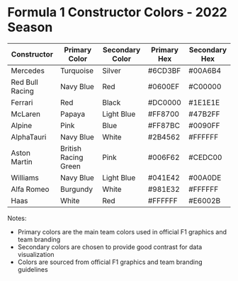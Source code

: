 # Formula 1 Constructor Colors - 2022 Season

<table id="f1_colors_2022" name="F1_Colors_2022">
<thead>
<tr>
<th>Constructor</th>
<th>Primary Color</th>
<th>Secondary Color</th>
<th>Primary Hex</th>
<th>Secondary Hex</th>
</tr>
</thead>
<tbody>
<tr>
<td>Mercedes</td>
<td>Turquoise</td>
<td>Silver</td>
<td>#6CD3BF</td>
<td>#00A6B4</td>
</tr>
<tr>
<td>Red Bull Racing</td>
<td>Navy Blue</td>
<td>Red</td>
<td>#0600EF</td>
<td>#C00000</td>
</tr>
<tr>
<td>Ferrari</td>
<td>Red</td>
<td>Black</td>
<td>#DC0000</td>
<td>#1E1E1E</td>
</tr>
<tr>
<td>McLaren</td>
<td>Papaya</td>
<td>Light Blue</td>
<td>#FF8700</td>
<td>#47B2FF</td>
</tr>
<tr>
<td>Alpine</td>
<td>Pink</td>
<td>Blue</td>
<td>#FF87BC</td>
<td>#0090FF</td>
</tr>
<tr>
<td>AlphaTauri</td>
<td>Navy Blue</td>
<td>White</td>
<td>#2B4562</td>
<td>#FFFFFF</td>
</tr>
<tr>
<td>Aston Martin</td>
<td>British Racing Green</td>
<td>Pink</td>
<td>#006F62</td>
<td>#CEDC00</td>
</tr>
<tr>
<td>Williams</td>
<td>Navy Blue</td>
<td>Light Blue</td>
<td>#041E42</td>
<td>#00A0DE</td>
</tr>
<tr>
<td>Alfa Romeo</td>
<td>Burgundy</td>
<td>White</td>
<td>#981E32</td>
<td>#FFFFFF</td>
</tr>
<tr>
<td>Haas</td>
<td>White</td>
<td>Red</td>
<td>#FFFFFF</td>
<td>#E6002B</td>
</tr>
</tbody>
</table>

Notes:
- Primary colors are the main team colors used in official F1 graphics and team branding
- Secondary colors are chosen to provide good contrast for data visualization
- Colors are sourced from official F1 graphics and team branding guidelines